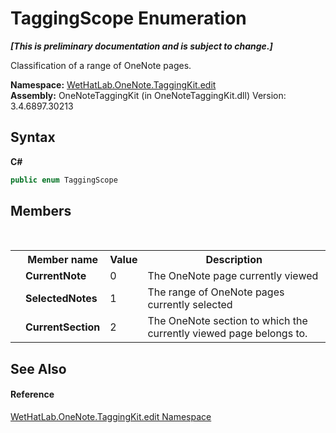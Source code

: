 # TaggingScope Enumeration
 _**\[This is preliminary documentation and is subject to change.\]**_

Classification of a range of OneNote pages.

**Namespace:**&nbsp;<a href="60ca3730-00cd-fce3-4009-523f3952fd9e">WetHatLab.OneNote.TaggingKit.edit</a><br />**Assembly:**&nbsp;OneNoteTaggingKit (in OneNoteTaggingKit.dll) Version: 3.4.6897.30213

## Syntax

**C#**<br />
``` C#
public enum TaggingScope
```


## Members
&nbsp;<table><tr><th></th><th>Member name</th><th>Value</th><th>Description</th></tr><tr><td /><td target="F:WetHatLab.OneNote.TaggingKit.edit.TaggingScope.CurrentNote">**CurrentNote**</td><td>0</td><td>The OneNote page currently viewed</td></tr><tr><td /><td target="F:WetHatLab.OneNote.TaggingKit.edit.TaggingScope.SelectedNotes">**SelectedNotes**</td><td>1</td><td>The range of OneNote pages currently selected</td></tr><tr><td /><td target="F:WetHatLab.OneNote.TaggingKit.edit.TaggingScope.CurrentSection">**CurrentSection**</td><td>2</td><td>The OneNote section to which the currently viewed page belongs to.</td></tr></table>

## See Also


#### Reference
<a href="60ca3730-00cd-fce3-4009-523f3952fd9e">WetHatLab.OneNote.TaggingKit.edit Namespace</a><br />